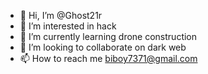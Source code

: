 - 👋 Hi, I’m @Ghost21r
- 👀 I’m interested in hack
- 🌱 I’m currently learning drone construction
- 💞️ I’m looking to collaborate on  dark web 
- 📫 How to reach me biboy7371@gmail.com 

<!---
Ghost21r/Ghost21r is a ✨ special ✨ repository because its `README.md` (this file) appears on your GitHub profile.
You can click the Preview link to take a look at your changes.
--->
